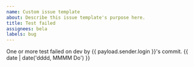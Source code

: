 ```yaml
---
name: Custom issue template
about: Describe this issue template's purpose here.
title: Test failed
assignees: bela
labels: bug
---
```

One or more test failed on dev by {{ payload.sender.login }}'s commit.
{{ date | date('dddd, MMMM Do') }}
